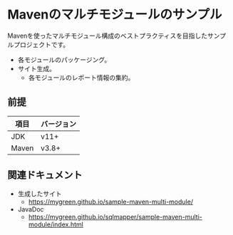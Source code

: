 # Mavenのマルチモジュールのサンプル

Mavenを使ったマルチモジュール構成のベストプラクティスを目指したサンプルプロジェクトです。

- 各モジュールのパッケージング。
- サイト生成。
  - 各モジュールのレポート情報の集約。

## 前提

| 項目 | バージョン |
| -- | -- |
| JDK | v11+ |
| Maven | v3.8+ |

## 関連ドキュメント

- 生成したサイト
  - https://mygreen.github.io/sample-maven-multi-module/
- JavaDoc
  - https://mygreen.github.io/sqlmapper/sample-maven-multi-module/index.html
